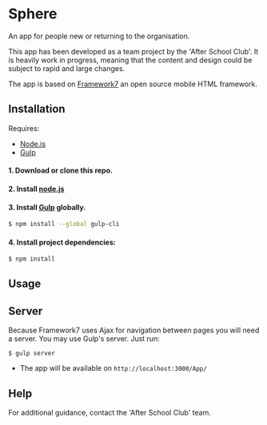 # Sphere

An app for people new or returning to the organisation. 

This app has been developed as a team project by the 'After School Club'. It is heavily work in progress, meaning that the content and design could be subject to rapid and large changes. 

The app is based on <a href="https://framework7.io/">Framework7</a> an open source mobile HTML framework.

## Installation

Requires:
- <a href="https://nodejs.org/en/">Node.js</a>
- <a href="http://gulpjs.com/">Gulp</a>

#### 1. Download or clone this repo.

#### 2. Install <a href="https://nodejs.org/en/">node.js</a>

#### 3. Install <a href="http://gulpjs.com/">Gulp</a> globally.

```sh
$ npm install --global gulp-cli
```

#### 4. Install project dependencies:

```sh
$ npm install
```


## Usage

## Server

Because Framework7 uses Ajax for navigation between pages you will need a server. You may use Gulp's server. Just run:

```
$ gulp server
```

  * The app will be available on `http://localhost:3000/App/`

## Help

For additional guidance, contact the 'After School Club' team. 
